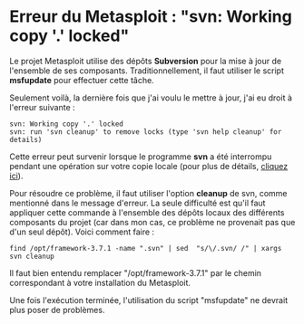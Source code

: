 # Erreur du Metasploit : "svn: Working copy '.' locked"

Le projet Metasploit utilise des dépôts **Subversion** pour la mise à jour de l'ensemble de ses composants. Traditionnellement, il faut utiliser le script **msfupdate** pour effectuer cette tâche.

Seulement voilà, la dernière fois que j'ai voulu le mettre à jour, j'ai eu droit à l'erreur suivante :

    svn: Working copy '.' locked
    svn: run 'svn cleanup' to remove locks (type 'svn help cleanup' for details)

Cette erreur peut survenir lorsque le programme **svn** a été interrompu pendant une opération sur votre copie locale (pour plus de détails, [cliquez ici][1]).

Pour résoudre ce problème, il faut utiliser l'option **cleanup** de svn, comme mentionné dans le message d'erreur. La seule difficulté est qu'il faut appliquer cette commande à l'ensemble des dépôts locaux des différents composants du projet (car dans mon cas, ce problème ne provenait pas que d'un seul dépôt). Voici comment faire :

    find /opt/framework-3.7.1 -name ".svn" | sed  "s/\/.svn/ /" | xargs svn cleanup

Il faut bien entendu remplacer "/opt/framework-3.7.1" par le chemin correspondant à votre installation du Metasploit.

Une fois l'exécution terminée, l'utilisation du script "msfupdate" ne devrait plus poser de problèmes.

 [1]: http://svnbook.red-bean.com/en/1.5/svn.tour.cleanup.html
